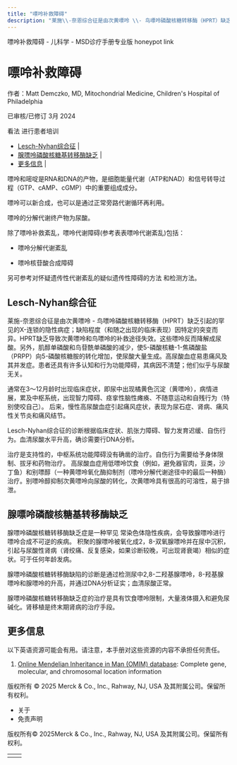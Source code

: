 ```yaml
---
title: "嘌呤补救障碍"
description: "莱施\\-奈恩综合征是由次黄嘌呤 \\- 鸟嘌呤磷酸核糖转移酶（HPRT）缺乏引起的罕见的X-连锁的隐性病症；缺陷程度（和随之出现的临床表现）因特定的突变而异。HPRT缺乏导致次黄嘌呤和鸟嘌呤的补救途径失效。这些嘌呤反而降解成尿酸。另外，肌醇单磷酸和鸟苷酰单磷酸的减少，使5-磷酸核糖-1-焦磷酸盐（PRPP）向5-磷酸核糖胺的转化增加，使尿酸大量生成。高尿酸血症易患痛风及其并发症。患者还具有许多认知和行为功能障碍，其病因不清楚；他们似乎与尿酸无关。"
---
```


﻿嘌呤补救障碍 \- 儿科学 \- MSD诊疗手册专业版 honeypot link

# 嘌呤补救障碍

作者：Matt Demczko, MD, Mitochondrial Medicine, Children's Hospital of Philadelphia

已审核/已修订 3月 2024

看法 进行患者培训

- [Lesch-Nyhan综合征](#Lesch-Nyhan综合征_v88762660_zh) \|
- [腺嘌呤磷酸核糖基转移酶缺乏](#腺嘌呤磷酸核糖基转移酶缺乏_v88762668_zh) \|
- [更多信息](#更多信息_v59174698_zh) \|

嘌呤和嘧啶是RNA和DNA的产物，是细胞能量代谢（ATP和NAD）和信号转导过程（GTP、cAMP、cGMP）中的重要组成成分。

嘌呤可以新合成，也可以是通过正常旁路代谢循环再利用。

嘌呤的分解代谢终产物为尿酸。

除了嘌呤补救紊乱，嘌呤代谢障碍(参考表表嘌呤代谢紊乱)包括：

- 嘌呤分解代谢紊乱

- 嘌呤核苷酸合成障碍


另可参考对怀疑遗传性代谢紊乱的疑似遗传性障碍的方法 和检测方法。

## Lesch-Nyhan综合征

莱施\-奈恩综合征是由次黄嘌呤 \- 鸟嘌呤磷酸核糖转移酶（HPRT）缺乏引起的罕见的X-连锁的隐性病症；缺陷程度（和随之出现的临床表现）因特定的突变而异。HPRT缺乏导致次黄嘌呤和鸟嘌呤的补救途径失效。这些嘌呤反而降解成尿酸。另外，肌醇单磷酸和鸟苷酰单磷酸的减少，使5-磷酸核糖-1-焦磷酸盐（PRPP）向5-磷酸核糖胺的转化增加，使尿酸大量生成。高尿酸血症易患痛风及其并发症。患者还具有许多认知和行为功能障碍，其病因不清楚；他们似乎与尿酸无关。

通常在3～12月龄时出现临床症状，即尿中出现橘黄色沉淀（黄嘌呤），病情进展，累及中枢系统，出现智力障碍、痉挛性脑性瘫痪、不随意运动和自残行为（特别使咬自己）。 后来，慢性高尿酸血症引起痛风症状，表现为尿石症、肾病、痛风性关节炎和痛风结节。

Lesch-Nyhan综合征的诊断根据临床症状、肌张力障碍、智力发育迟缓、自伤行为。血清尿酸水平升高，确诊需要行DNA分析。

治疗是支持性的，中枢系统功能障碍没有确凿的治疗。自伤行为需要给予身体限制、拔牙和药物治疗。 高尿酸血症用低嘌呤饮食（例如，避免器官肉，豆类，沙丁鱼）和别嘌醇（一种黄嘌呤氧化酶抑制剂（嘌呤分解代谢途径中的最后一种酶） 治疗。别嘌呤醇抑制次黄嘌呤向尿酸的转化，次黄嘌呤具有很高的可溶性，易于排泄。

## 腺嘌呤磷酸核糖基转移酶缺乏

腺嘌呤磷酸核糖转移酶缺乏症是一种罕见 常染色体隐性疾病，会导致腺嘌呤进行嘌呤合成不可逆的疾病。 积聚的腺嘌呤被氧化成2，8-双氧腺嘌呤并在尿中沉积，引起与尿酸性肾病（肾绞痛、反复感染，如果诊断较晚，可出现肾衰竭）相似的症状。可于任何年龄发病。

腺嘌呤磷酸核糖转移酶缺陷的诊断是通过检测尿中2,8-二羟基腺嘌呤，8-羟基腺嘌呤和腺嘌呤的升高，并通过DNA分析证实；血清尿酸正常。

腺嘌呤磷酸核糖转移酶缺乏症的治疗是具有饮食嘌呤限制，大量液体摄入和避免尿碱化。肾移植是终末期肾病的治疗手段。

## 更多信息

以下英语资源可能会有用。请注意，本手册对这些资源的内容不承担任何责任。

1. [Online Mendelian Inheritance in Man (OMIM) database](https://www.omim.org/): Complete gene, molecular, and chromosomal location information




版权所有 © 2025
Merck & Co., Inc., Rahway, NJ, USA 及其附属公司。保留所有权利。

- 关于
- 免责声明

版权所有© 2025Merck & Co., Inc., Rahway, NJ, USA 及其附属公司。保留所有权利。

|     |     |
| --- | --- |
|  |  |